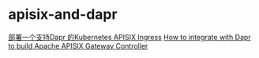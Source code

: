 # apisix-and-dapr
 
[部署一个支持Dapr 的Kubernetes APISIX Ingress](https://www.cnblogs.com/shanyou/p/15556449.html)
[How to integrate with Dapr to build Apache APISIX Gateway Controller](https://apisix.apache.org/blog/2021/11/17/dapr-with-apisix)
